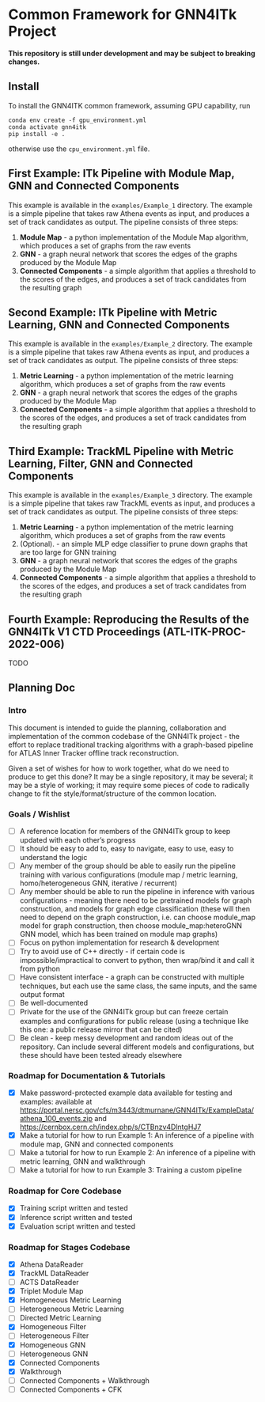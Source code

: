# Common Framework for GNN4ITk Project

**This repository is still under development and may be subject to breaking changes.**

## Install

To install the GNN4ITK common framework, assuming GPU capability, run

```
conda env create -f gpu_environment.yml
conda activate gnn4itk
pip install -e .
```

otherwise use the `cpu_environment.yml` file.

## First Example: ITk Pipeline with Module Map, GNN and Connected Components

This example is available in the `examples/Example_1` directory. The example is a simple pipeline that takes raw Athena events as input, and produces a set of track candidates as output. The pipeline consists of three steps:

1. **Module Map** - a python implementation of the Module Map algorithm, which produces a set of graphs from the raw events
2. **GNN** - a graph neural network that scores the edges of the graphs produced by the Module Map
3. **Connected Components** - a simple algorithm that applies a threshold to the scores of the edges, and produces a set of track candidates from the resulting graph

## Second Example: ITk Pipeline with Metric Learning, GNN and Connected Components

This example is available in the `examples/Example_2` directory. The example is a simple pipeline that takes raw Athena events as input, and produces a set of track candidates as output. The pipeline consists of three steps:

1. **Metric Learning** - a python implementation of the metric learning algorithm, which produces a set of graphs from the raw events
2. **GNN** - a graph neural network that scores the edges of the graphs produced by the Module Map
3. **Connected Components** - a simple algorithm that applies a threshold to the scores of the edges, and produces a set of track candidates from the resulting graph

## Third Example: TrackML Pipeline with Metric Learning, Filter, GNN and Connected Components

This example is available in the `examples/Example_3` directory. The example is a simple pipeline that takes raw TrackML events as input, and produces a set of track candidates as output. The pipeline consists of three steps:

1. **Metric Learning** - a python implementation of the metric learning algorithm, which produces a set of graphs from the raw events
2. (Optional). - an simple MLP edge classifier to prune down graphs that are too large for GNN training
3. **GNN** - a graph neural network that scores the edges of the graphs produced by the Module Map
4. **Connected Components** - a simple algorithm that applies a threshold to the scores of the edges, and produces a set of track candidates from the resulting graph


## Fourth Example: Reproducing the Results of the GNN4ITk V1 CTD Proceedings (ATL-ITK-PROC-2022-006)

TODO

## Planning Doc

### Intro
This document is intended to guide the planning, collaboration and implementation of the common codebase of the GNN4ITk project - the effort to replace traditional tracking algorithms with a graph-based pipeline for ATLAS Inner Tracker offline track reconstruction.

Given a set of wishes for how to work together, what do we need to produce to get this done? It may be a single repository, it may be several; it may be a style of working; it may require some pieces of code to radically change to fit the style/format/structure of the common location.

### Goals / Wishlist
- [ ] A reference location for members of the GNN4ITk group to keep updated with each other’s progress
- [ ] It should be easy to add to, easy to navigate, easy to use, easy to understand the logic
- [ ] Any member of the group should be able to easily run the pipeline training with various configurations (module map / metric learning, homo/heterogeneous GNN, iterative / recurrent)
- [ ] Any member should be able to run the pipeline in inference with various configurations - meaning there need to be pretrained models for graph construction, and models for graph edge classification (these will then need to depend on the graph construction, i.e. can choose module_map model for graph construction, then choose  module_map:heteroGNN GNN model, which has been trained on module map graphs)
- [ ] Focus on python implementation for research & development
- [ ] Try to avoid use of C++ directly - if certain code is impossible/impractical to convert to python, then wrap/bind it and call it from python
- [ ] Have consistent interface - a graph can be constructed with multiple techniques, but each use the same class, the same inputs, and the same output format
- [ ] Be well-documented
- [ ] Private for the use of the GNN4ITk group but can freeze certain examples and configurations for public release (using a technique like this one: a public release mirror that can be cited)
- [ ] Be clean - keep messy development and random ideas out of the repository. Can include several different models and configurations, but these should have been tested already elsewhere

### Roadmap for Documentation & Tutorials
- [X] Make password-protected example data available for testing and examples: available at 
https://portal.nersc.gov/cfs/m3443/dtmurnane/GNN4ITk/ExampleData/athena_100_events.zip and https://cernbox.cern.ch/index.php/s/CTBnzv4DlntgHJ7
- [X] Make a tutorial for how to run Example 1: An inference of a pipeline with module map, GNN and connected components
- [ ] Make a tutorial for how to run Example 2: An inference of a pipeline with metric learning, GNN and walkthrough
- [ ] Make a tutorial for how to run Example 3: Training a custom pipeline

### Roadmap for Core Codebase
- [X] Training script written and tested
- [X] Inference script written and tested
- [X] Evaluation script written and tested

### Roadmap for Stages Codebase
- [X] Athena DataReader
- [X] TrackML DataReader
- [ ] ACTS DataReader
- [X] Triplet Module Map
- [X] Homogeneous Metric Learning
- [ ] Heterogeneous Metric Learning
- [ ] Directed Metric Learning
- [X] Homogeneous Filter
- [ ] Heterogeneous Filter
- [X] Homogeneous GNN
- [ ] Heterogeneous GNN
- [X] Connected Components
- [X] Walkthrough
- [ ] Connected Components + Walkthrough
- [ ] Connected Components + CFK